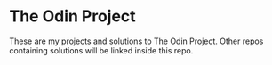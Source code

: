 # The Odin Project

These are my projects and solutions to The Odin Project. Other repos containing solutions will be linked inside this repo.
